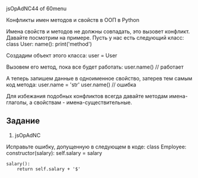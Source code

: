 
jsOpAdNC44 of 60menu

Конфликты имен методов и свойств в ООП в Python

Имена свойств и методов не должны совпадать, это вызовет конфликт. Давайте посмотрим на примере. Пусть у нас есть следующий класс:
class User:
	name():
		print('method') 
	


Создадим объект этого класса:
user = User 

Вызовем его метод, пока все будет работать:
user.name()  // работает

А теперь запишем данные в одноименное свойство, затерев тем самым код метода:
user.name = 'str' 
user.name()  // ошибка

Для избежания подобных конфликтов всегда давайте методам имена-глаголы, а свойствам - имена-существительные.

## Задание

1. jsOpAdNC

Исправьте ошибку, допущенную в следующем в коде:
class Employee:
	constructor(salary):
		self.salary = salary 
	
	salary():
		return self.salary + '$' 
	



